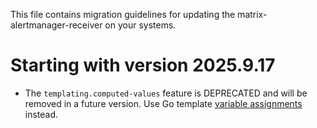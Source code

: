 <!--
SPDX-FileCopyrightText: The matrix-alertmanager-receiver Authors
SPDX-License-Identifier: GPL-3.0-or-later
 -->

This file contains migration guidelines for updating the matrix-alertmanager-receiver on your systems.

# Starting with version 2025.9.17

- The `templating.computed-values` feature is DEPRECATED and will be removed in a future version. Use Go template [variable assignments](https://pkg.go.dev/text/template#hdr-Variables) instead.

